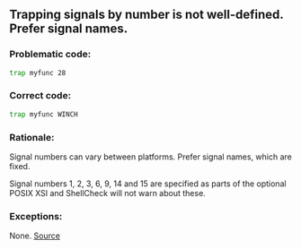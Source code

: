 ## Trapping signals by number is not well-defined. Prefer signal names.

### Problematic code:

```sh
trap myfunc 28
```

### Correct code:

```sh
trap myfunc WINCH
```
### Rationale:

Signal numbers can vary between platforms. Prefer signal names, which are fixed.

Signal numbers 1, 2, 3, 6, 9, 14 and 15 are specified as parts of the optional POSIX XSI and ShellCheck will not warn about these. 

### Exceptions:

None.
[Source](https://github.com/koalaman/shellcheck/wiki/SC2172)

